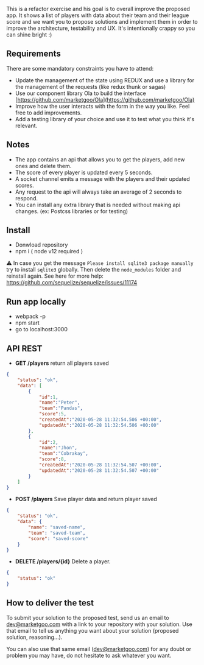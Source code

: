 This is a refactor exercise and his goal is to overall improve the proposed app. It shows a list of players with data about their team and their league score and we want you to propose solutions and implement them in order to improve the architecture, testability and UX. It's intentionally crappy so you can shine bright :)

## Requirements

There are some mandatory constraints you have to attend:

- Update the management of the state using REDUX and use a library for the management of the requests (like redux thunk or sagas)
- Use our component library Ola to build the interface [https://github.com/marketgoo/Ola](https://github.com/marketgoo/Ola)
- Improve how the user interacts with the form in the way you like. Feel free to add improvements.
- Add a testing library of your choice and use it to test what you think it's relevant.

## Notes

- The app contains an api that allows you to get the players, add new ones and delete them.
- The score of every player is updated every 5 seconds.
- A socket channel emits a message with the players and their updated scores.
- Any request to the api will always take an average of 2 seconds to respond.
- You can install any extra library that is needed without making api changes. (ex: Postcss libraries or for testing)

## Install

- Donwload repository
- npm i ( node v12 required )

⚠️ In case you get the message `Please install sqlite3 package manually` try to install `sqlite3` globally. Then delete the `node_modules` folder and reinstall again. See here for more help: https://github.com/sequelize/sequelize/issues/11174

## Run app locally

- webpack -p
- npm start
- go to localhost:3000

## API REST

- **GET /players** return all players saved

```json
{
    "status": "ok",
    "data": [
        {
            "id":1,
            "name":"Peter",
            "team":"Pandas",
            "score":5,
            "createdAt":"2020-05-28 11:32:54.506 +00:00",
            "updatedAt":"2020-05-28 11:32:54.506 +00:00"
        },
        {
            "id":2,
            "name":"Jhon",
            "team":"Cobrakay",
            "score":8,
            "createdAt":"2020-05-28 11:32:54.507 +00:00",
            "updatedAt":"2020-05-28 11:32:54.507 +00:00"
        }
    ]
}
```

- **POST /players** Save player data and return player saved

```json
{
    "status": "ok",
    "data": {
        "name": "saved-name",
        "team": "saved-team",
        "score": "saved-score"
    }
}
```

- **DELETE /players/{id}** Delete a player.

```json
{
    "status": "ok"
}
```

## How to deliver the test

To submit your solution to the proposed test, send us an email to [dev@marketgoo.com](mailto:dev@marketgoo.com) with a link to your repository with your solution. Use that email to tell us anything you want about your solution (proposed solution, reasoning...).

You can also use that same email ([dev@marketgoo.com](mailto:dev@marketgoo.com)) for any doubt or problem you may have, do not hesitate to ask whatever you want.

